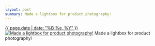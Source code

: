 ```yaml
---
layout: post
summary: Made a lightbox for product photography!
---
```


<p>
  <time><a href="/374">{{ page.date | date: "%B %e, %Y" }}</a></time>
  <a href="/374"><img src="{{ site.assets_url }}/374-640.jpg" srcset="{{ site.assets_url }}/374-1280.jpg 1280w, {{ site.assets_url }}/374-960.jpg 960w, {{ site.assets_url }}/374-640.jpg 640w, {{ site.assets_url }}/374-320.jpg 320w" sizes="(min-width: 700px) 50vw, calc(100vw - 2rem)" alt="Made a lightbox for product photography!" /></a>
  <span>Made a lightbox for product photography!</span>
</p>
